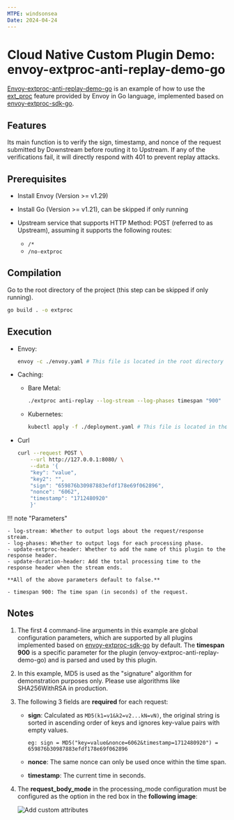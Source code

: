 ```yaml
---
MTPE: windsonsea
Date: 2024-04-24
---
```


# Cloud Native Custom Plugin Demo: envoy-extproc-anti-replay-demo-go

[Envoy-extproc-anti-replay-demo-go](https://github.com/projectsesame/envoy-extproc-anti-replay-demo-go)
is an example of how to use the
[ext_proc](https://www.envoyproxy.io/docs/envoy/latest/configuration/http/http_filters/ext_proc_filter)
feature provided by Envoy in Go language, implemented based on
[envoy-extproc-sdk-go](https://github.com/wrossmorrow/envoy-extproc-sdk-go).

## Features

Its main function is to verify the sign, timestamp, and nonce of the request submitted by Downstream
before routing it to Upstream. If any of the verifications fail, it will directly respond with 401 to
prevent replay attacks.

## Prerequisites

- Install Envoy (Version >= v1.29)
- Install Go (Version >= v1.21), can be skipped if only running
- Upstream service that supports HTTP Method: POST (referred to as Upstream),
  assuming it supports the following routes:
  
    - `/*`
    - `/no-extproc`

## Compilation

Go to the root directory of the project (this step can be skipped if only running).

```bash
go build . -o extproc
```

## Execution

- Envoy:

    ```bash
    envoy -c ./envoy.yaml # This file is located in the root directory of the project.
    ```

- Caching:

    - Bare Metal:

        ```bash
        ./extproc anti-replay --log-stream --log-phases timespan "900"
        ```

    - Kubernetes:

        ```bash
        kubectl apply -f ./deployment.yaml # This file is located in the root directory of the project.
        ```

- Curl

    ```bash
    curl --request POST \
        --url http://127.0.0.1:8080/ \
        --data '{
        "key": "value",
        "key2": "",
        "sign": "659876b30987883efdf178e69f062896",
        "nonce": "6062",
        "timestamp": "1712480920"
        }'
    ```

!!! note "Parameters"

    - log-stream: Whether to output logs about the request/response stream.
    - log-phases: Whether to output logs for each processing phase.
    - update-extproc-header: Whether to add the name of this plugin to the response header.
    - update-duration-header: Add the total processing time to the response header when the stream ends.

    **All of the above parameters default to false.**

    - timespan 900: The time span (in seconds) of the request.

## Notes

1. The first 4 command-line arguments in this example are global configuration parameters,
   which are supported by all plugins implemented based on
   [envoy-extproc-sdk-go](https://github.com/wrossmorrow/envoy-extproc-sdk-go) by default.
   The **timespan 900** is a specific parameter for the plugin (envoy-extproc-anti-replay-demo-go)
   and is parsed and used by this plugin.

2. In this example, MD5 is used as the "signature" algorithm for demonstration purposes only.
   Please use algorithms like SHA256WithRSA in production.

3. The following 3 fields are **required** for each request:

    - **sign**: Calculated as `MD5(k1=v1&k2=v2...kN=vN)`, the original string is
      sorted in ascending order of keys and ignores key-value pairs with empty values.

        ```text
        eg: sign = MD5("key=value&nonce=6062&timestamp=1712480920") = 659876b30987883efdf178e69f062896
        ```

    - **nonce**: The same nonce can only be used once within the time span.
    - **timestamp**: The current time in seconds.

4. The **request_body_mode** in the processing_mode configuration must be configured as
   the option in the red box in the **following image**:

    ![Add custom attributes](../images/envoy-extproc-anti-replay-demo-go.png)
